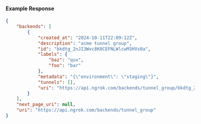 <!-- Code generated for API Clients. DO NOT EDIT. -->

#### Example Response

```json
{
	"backends": [
		{
			"created_at": "2024-10-11T22:09:12Z",
			"description": "acme tunnel group",
			"id": "bkdtg_2nJI3Wvc8K0CEFNLWlcwM3HVs0a",
			"labels": {
				"baz": "qux",
				"foo": "bar"
			},
			"metadata": "{\"environment\": \"staging\"}",
			"tunnels": [],
			"uri": "https://api.ngrok.com/backends/tunnel_group/bkdtg_2nJI3Wvc8K0CEFNLWlcwM3HVs0a"
		}
	],
	"next_page_uri": null,
	"uri": "https://api.ngrok.com/backends/tunnel_group"
}
```
